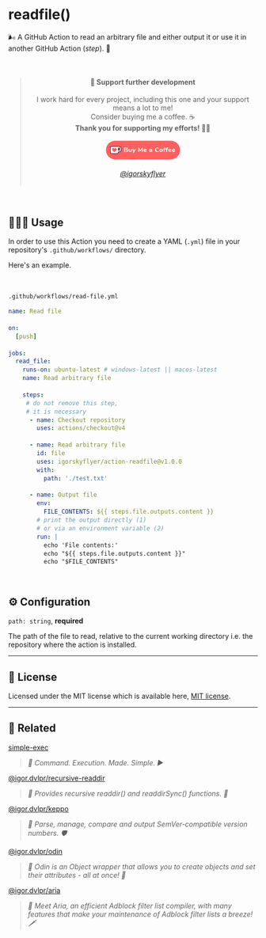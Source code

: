 # readfile()

🌬️ A GitHub Action to read an arbitrary file and either output it or use it in another GitHub Action (*step*). 🍃

<br>

<div align="center">
	<blockquote>
		<h4>💖 Support further development</h4>
		<span>I work hard for every project, including this one and your support means a lot to me!
		<br>
		Consider buying me a coffee. ☕
		<br>
		<strong>Thank you for supporting my efforts! 🙏😊</strong></span>
		<br>
		<br>
		<a href="https://ko-fi.com/igorskyflyer" target="_blank"><img src="https://raw.githubusercontent.com/igorskyflyer/igorskyflyer/main/assets/ko-fi.png" alt="Donate to igorskyflyer" width="150"></a>
		<br>
		<br>
		<a href="https://github.com/igorskyflyer"><em>@igorskyflyer</em></a>
		<br>
		<br>
	</blockquote>
</div>

<br>

## 🤹🏼‍♂️ Usage

In order to use this Action you need to create a YAML (`.yml`) file in your repository's `.github/workflows/` directory.

Here's an example.

<br>

`.github/workflows/read-file.yml`
```yaml
name: Read file

on:
  [push]

jobs:
  read_file:
    runs-on: ubuntu-latest # windows-latest || macos-latest
    name: Read arbitrary file

    steps:
     # do not remove this step,
     # it is necessary
      - name: Checkout repository
        uses: actions/checkout@v4
        
      - name: Read arbitrary file
        id: file
        uses: igorskyflyer/action-readfile@v1.0.0
        with:
          path: './test.txt'
      
      - name: Output file
        env:
          FILE_CONTENTS: ${{ steps.file.outputs.content }}
        # print the output directly (1)
        # or via an environment variable (2)
        run: |
          echo 'File contents:'
          echo "${{ steps.file.outputs.content }}"
          echo "$FILE_CONTENTS"
```

<br>

## ⚙️ Configuration

`path: string`, **required**

The path of the file to read, relative to the current working directory i.e. the repository where the action is installed.

---

## 🪪 License

Licensed under the MIT license which is available here, [MIT license](https://github.com/igorskyflyer/action-readfile/blob/main/LICENSE).

---

## 🧬 Related

[simple-exec](https://www.npmjs.com/package/simple-exec)

> _🕺 Command. Execution. Made. Simple. ▶_

[@igor.dvlpr/recursive-readdir](https://www.npmjs.com/package/@igor.dvlpr/recursive-readdir)

> _📖 Provides recursive readdir() and readdirSync() functions. 📁_

[@igor.dvlpr/keppo](https://www.npmjs.com/package/@igor.dvlpr/keppo)

> _🎡 Parse, manage, compare and output SemVer-compatible version numbers. 🛡_

[@igor.dvlpr/odin](https://www.npmjs.com/package/@igor.dvlpr/odin)

> _🔱 Odin is an Object wrapper that allows you to create objects and set their attributes - all at once! 🔺_

[@igor.dvlpr/aria](https://www.npmjs.com/package/@igor.dvlpr/aria)

> _🧬 Meet Aria, an efficient Adblock filter list compiler, with many features that make your maintenance of Adblock filter lists a breeze! 🗡_
